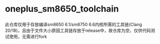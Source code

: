 # oneplus_sm8650_toolchain
##### 
此仓库仅用于存放编译sm8650 6.1/sm8750 6.6内核所需的工具链(Clang 20/18)，且由于文件大小原因工具链存放于release中，故仓库为空，仅供代码测试使用，无需进行fork

